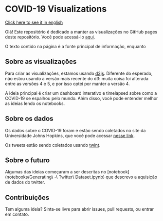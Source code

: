 # COVID-19 Visualizations

[Click here to see it in english](README_EN.md)

Olá! Este repositório é dedicado a manter as visualizações no GitHub pages deste repositório. Você pode acessá-lo [aqui](https://juliobguedes.codes/covid).

O texto contido na página é a fonte principal de informação, enquanto 

## Sobre as visualizações

Para criar as visualizações, estamos usando [d3js](https://github.com/d3/). Diferente do esperado, não estou usando a versão mais recente do d3: muita coisa foi alterada entre as versões 4 e 5, e por isso optei por manter a versão 4.

A ideia principal é criar um dashboard interativo e timelapsed sobre como a COVID-19 se espalhou pelo mundo. Além disso, você pode entender melhor as ideias lendo os notebooks.

## Sobre os dados

Os dados sobre o COVID-19 foram e estão sendo coletados no site da Universidade Johns Hopkins, que você pode acessar [nesse link](https://data.humdata.org/dataset/novel-coronavirus-2019-ncov-cases).

Os tweets estão sendo coletados usando [twint](https://github.com/twint-project/twint).

## Sobre o futuro

Algumas das ideias começaram a ser descritas no [notebook](notebooks/Generating\ -\ Twitter\ Dataset.ipynb) que descrevo a aquisição de dados do twitter.

## Contribuições

Tem alguma ideia? Sinta-se livre para abrir issues, pull requests, ou entrar em contato.
